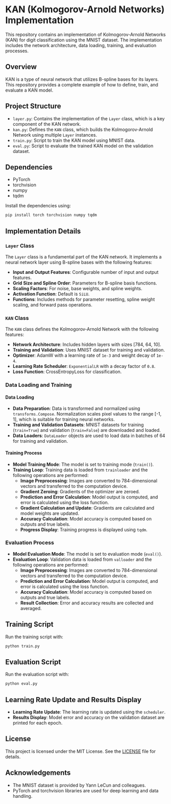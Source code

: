 # KAN (Kolmogorov-Arnold Networks) Implementation

This repository contains an implementation of Kolmogorov-Arnold Networks (KAN) for digit classification using the MNIST dataset. The implementation includes the network architecture, data loading, training, and evaluation processes.

## Overview

KAN is a type of neural network that utilizes B-spline bases for its layers. This repository provides a complete example of how to define, train, and evaluate a KAN model.

## Project Structure

- `layer.py`: Contains the implementation of the `Layer` class, which is a key component of the KAN network.
- `kan.py`: Defines the `KAN` class, which builds the Kolmogorov-Arnold Network using multiple `Layer` instances.
- `train.py`: Script to train the KAN model using MNIST data.
- `eval.py`: Script to evaluate the trained KAN model on the validation dataset.

## Dependencies

- PyTorch
- torchvision
- numpy
- tqdm

Install the dependencies using:

```bash
pip install torch torchvision numpy tqdm
```

## Implementation Details

### `Layer` Class

The `Layer` class is a fundamental part of the KAN network. It implements a neural network layer using B-spline bases with the following features:

- **Input and Output Features**: Configurable number of input and output features.
- **Grid Size and Spline Order**: Parameters for B-spline basis functions.
- **Scaling Factors**: For noise, base weights, and spline weights.
- **Activation Function**: Default is `SiLU`.
- **Functions**: Includes methods for parameter resetting, spline weight scaling, and forward pass operations.

### `KAN` Class

The `KAN` class defines the Kolmogorov-Arnold Network with the following features:

- **Network Architecture**: Includes hidden layers with sizes [784, 64, 10].
- **Training and Validation**: Uses MNIST dataset for training and validation.
- **Optimizer**: AdamW with a learning rate of `1e-3` and weight decay of `1e-4`.
- **Learning Rate Scheduler**: `ExponentialLR` with a decay factor of `0.8`.
- **Loss Function**: CrossEntropyLoss for classification.

### Data Loading and Training

#### Data Loading

- **Data Preparation**: Data is transformed and normalized using `transforms.Compose`. Normalization scales pixel values to the range [-1, 1], which is suitable for training neural networks.
- **Training and Validation Datasets**: MNIST datasets for training (`train=True`) and validation (`train=False`) are downloaded and loaded.
- **Data Loaders**: `DataLoader` objects are used to load data in batches of 64 for training and validation.

#### Training Process

- **Model Training Mode**: The model is set to training mode (`train()`).
- **Training Loop**: Training data is loaded from `trainloader` and the following operations are performed:
  - **Image Preprocessing**: Images are converted to 784-dimensional vectors and transferred to the computation device.
  - **Gradient Zeroing**: Gradients of the optimizer are zeroed.
  - **Prediction and Error Calculation**: Model output is computed, and error is calculated using the loss function.
  - **Gradient Calculation and Update**: Gradients are calculated and model weights are updated.
  - **Accuracy Calculation**: Model accuracy is computed based on outputs and true labels.
  - **Progress Display**: Training progress is displayed using `tqdm`.

### Evaluation Process

- **Model Evaluation Mode**: The model is set to evaluation mode (`eval()`).
- **Evaluation Loop**: Validation data is loaded from `valloader` and the following operations are performed:
  - **Image Preprocessing**: Images are converted to 784-dimensional vectors and transferred to the computation device.
  - **Prediction and Error Calculation**: Model output is computed, and error is calculated using the loss function.
  - **Accuracy Calculation**: Model accuracy is computed based on outputs and true labels.
  - **Result Collection**: Error and accuracy results are collected and averaged.

## Training Script

Run the training script with:

```bash
python train.py
```

## Evaluation Script

Run the evaluation script with:

```bash
python eval.py
```

## Learning Rate Update and Results Display

- **Learning Rate Update**: The learning rate is updated using the `scheduler`.
- **Results Display**: Model error and accuracy on the validation dataset are printed for each epoch.

## License

This project is licensed under the MIT License. See the [LICENSE](LICENSE) file for details.

## Acknowledgements

- The MNIST dataset is provided by Yann LeCun and colleagues.
- PyTorch and torchvision libraries are used for deep learning and data handling.
